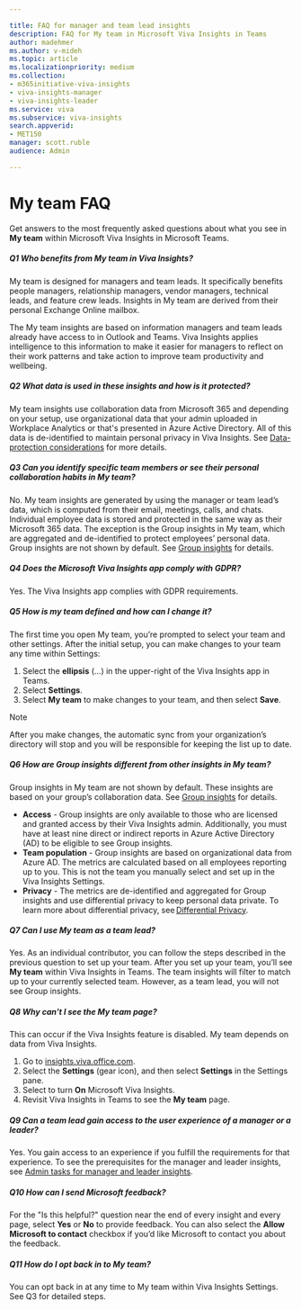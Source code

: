 ```yaml
---

title: FAQ for manager and team lead insights
description: FAQ for My team in Microsoft Viva Insights in Teams
author: madehmer
ms.author: v-mideh
ms.topic: article
ms.localizationpriority: medium 
ms.collection: 
- m365initiative-viva-insights 
- viva-insights-manager
- viva-insights-leader
ms.service: viva 
ms.subservice: viva-insights 
search.appverid: 
- MET150 
manager: scott.ruble
audience: Admin

---
```


# My team FAQ

Get answers to the most frequently asked questions about what you see in **My team** within Microsoft Viva Insights in Microsoft Teams.

##### Q1 Who benefits from My team in Viva Insights?

My team is designed for managers and team leads. It specifically benefits people managers, relationship managers, vendor managers, technical leads, and feature crew leads. Insights in My team are derived from their personal Exchange Online mailbox.

The My team insights are based on information managers and team leads already have access to in Outlook and Teams. Viva Insights applies intelligence to this information to make it easier for managers to reflect on their work patterns and take action to improve team productivity and wellbeing.

##### Q2 What data is used in these insights and how is it protected?

My team insights use collaboration data from Microsoft 365 and depending on your setup, use organizational data that your admin uploaded in Workplace Analytics or that's presented in Azure Active Directory. All of this data is de-identified to maintain personal privacy in Viva Insights. See [Data-protection considerations](../privacy/data-protection-considerations.md) for more details.

##### Q3 Can you identify specific team members or see their personal collaboration habits in My team?

No. My team insights are generated by using the manager or team lead’s data, which is computed from their email, meetings, calls, and chats. Individual employee data is stored and protected in the same way as their Microsoft 365 data. The exception is the Group insights in My team, which are aggregated and de-identified to protect employees’ personal data. Group insights are not shown by default. See [Group insights](group-insights.md) for details.

##### Q4 Does the Microsoft Viva Insights app comply with GDPR?

Yes. The Viva Insights app complies with GDPR requirements.

##### Q5 How is my team defined and how can I change it?

The first time you open My team, you’re prompted to select your team and other settings. After the initial setup, you can make changes to your team any time within Settings:

1. Select the **ellipsis** (...) in the upper-right of the Viva Insights app in Teams.
2. Select **Settings**.
3. Select **My team** to make changes to your team, and then select **Save**.

>[!Note]
>After you make changes, the automatic sync from your organization’s directory will stop and you will be responsible for keeping the list up to date.

##### Q6 How are Group insights different from other insights in My team?

Group insights in My team are not shown by default. These insights are based on your group’s collaboration data. See [Group insights](group-insights.md) for details.

* **Access** - Group insights are only available to those who are licensed and granted access by their Viva Insights admin. Additionally, you must have at least nine direct or indirect reports in Azure Active Directory (AD) to be eligible to see Group insights.
* **Team population** - Group insights are based on organizational data from Azure AD. The metrics are calculated based on all employees reporting up to you. This is not the team you manually select and set up in the Viva Insights Settings.
* **Privacy** - The metrics are de-identified and aggregated for Group insights and use differential privacy to keep personal data private. To learn more about differential privacy, see [Differential Privacy](../privacy/differential-privacy.md).

##### Q7 Can I use My team as a team lead?

Yes. As an individual contributor, you can follow the steps described in the previous question to set up your team. After you set up your team, you’ll see **My team** within Viva Insights in Teams. The team insights will filter to match up to your currently selected team. However, as a team lead, you will not see Group insights.

##### Q8 Why can't I see the My team page?

This can occur if the Viva Insights feature is disabled. My team depends on data from Viva Insights.

1. Go to [insights.viva.office.com](https://insights.viva.office.com).
2. Select the **Settings** (gear icon), and then select **Settings** in the Settings pane.
3. Select to turn **On** Microsoft Viva Insights.
4. Revisit Viva Insights in Teams to see the **My team** page.

##### Q9 Can a team lead gain access to the user experience of a manager or a leader?

Yes. You gain access to an experience if you fulfill the requirements for that experience. To see the prerequisites for the manager and leader insights, see [Admin tasks for manager and leader insights](../setup/ml-insights-setup.md).

##### Q10 How can I send Microsoft feedback?

For the "Is this helpful?" question near the end of every insight and every page, select **Yes** or **No** to provide feedback. You can also select the **Allow Microsoft to contact** checkbox if you’d like Microsoft to contact you about the feedback.

##### Q11 How do I opt back in to My team?

You can opt back in at any time to My team within Viva Insights Settings. See Q3 for detailed steps.
